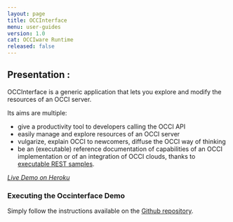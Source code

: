 ```yaml
---
layout: page
title: OCCInterface
menu: user-guides
version: 1.0
cat: OCCIware Runtime
released: false
---
```


## Presentation :

OCCInterface is a generic application that lets you explore and modify the resources of an OCCI server.

Its aims are multiple:
- give a productivity tool to developers calling the OCCI API
- easily manage and explore resources of an OCCI server
- vulgarize, explain OCCI to newcomers, diffuse the OCCI way of thinking
- be an (executable) reference documentation of capabilities of an OCCI implementation or of an integration of OCCI clouds, thanks to [executable REST samples](https://github.com/occiware/OCCInterface/blob/master/src/readings/GettingStarted.md).

_[Live Demo on Heroku](http://occinterface.herokuapp.com/)_

### Executing the Occinterface Demo

Simply follow the instructions available on the [Github repository](https://github.com/occiware/OCCInterface).
